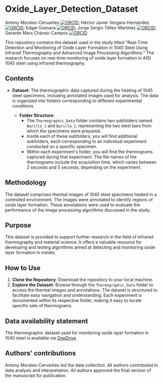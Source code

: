 # Oxide_Layer_Detection_Dataset

Antony Morales-Cervantes [![ORCID](https://img.shields.io/badge/ORCID-0000--0003--3669--2638-green)](https://orcid.org/0000-0003-3669-2638); Héctor Javier Vergara-Hernández [![ORCID](https://img.shields.io/badge/ORCID-0000--0001--6224--1027-green)](https://orcid.org/0000-0001-6224-1027); Edgar Guevara [![ORCID](https://img.shields.io/badge/ORCID-0000--0002--2313--2810-green)](https://orcid.org/0000-0002-2313-2810); Jorge Sergio Téllez-Martínez [![ORCID](https://img.shields.io/badge/ORCID-0000--0003--0587--0059-green)](https://orcid.org/0000-0003-0587-0059); Gerardo Marx Chávez-Campos [![ORCID](https://img.shields.io/badge/ORCID-0000--0003--3945--9903-green)](https://orcid.org/0000-0003-3945-9903)

This repository contains the dataset used in the study titled "Real-Time Detection and Monitoring of Oxide Layer Formation in 1045 Steel Using Infrared Thermography and Advanced Image Processing Algorithms." The research focuses on real-time monitoring of oxide layer formation in AISI 1045 steel using infrared thermography.


## Contents

- **Dataset**: The thermographic data captured during the heating of 1045 steel specimens, including annotated images used for analysis. The data is organized into folders corresponding to different experimental conditions.

  - **Folder Structure**:
    - The `Thermographic_Data` folder contains two subfolders named `Barilla_1` and `Barilla_2`, representing the two steel bars from which the specimens were prepared.
    - Inside each of these subfolders, you will find additional subfolders, each corresponding to an individual experiment conducted on a specific specimen.
    - Within each experiment's folder, you will find the thermograms captured during that experiment. The file names of the thermograms include the acquisition time, which varies between 2 seconds and 5 seconds, depending on the experiment.

## Methodology

The dataset comprises thermal images of 1045 steel specimens heated in a controlled environment. The images were annotated to identify regions of oxide layer formation. These annotations were used to evaluate the performance of the image processing algorithms discussed in the study.

## Purpose

This dataset is provided to support further research in the field of infrared thermography and material science. It offers a valuable resource for developing and testing algorithms aimed at detecting and monitoring oxide layer formation in metals.

## How to Use

1. **Clone the Repository**: Download the repository to your local machine.
2. **Explore the Dataset**: Browse through the `Thermographic_Data` folder to access the thermal images and annotations. The dataset is structured to facilitate easy navigation and understanding. Each experiment is documented within its respective folder, making it easy to locate specific sets of thermograms.

## Data availability statement
The thermographic dataset used for monitoring oxide layer formation in 1045 steel is available via [OneDrive](https://1drv.ms/f/s!Ap8bec7rYt6ijOplQ5MLm-zfeX8hXg?e=fhVQMh). 

## Authors' contributions
Antony Morales-Cervantes led the data collection. All authors contributed to data analysis and interpretation. All authors approved the final version of the manuscript for publication.
